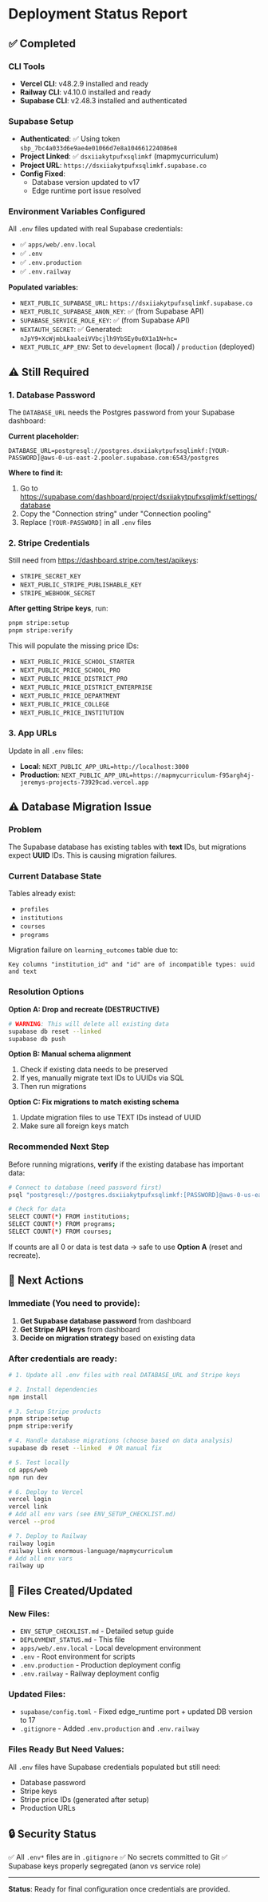 # Deployment Status Report

## ✅ Completed

### CLI Tools
- **Vercel CLI**: v48.2.9 installed and ready
- **Railway CLI**: v4.10.0 installed and ready  
- **Supabase CLI**: v2.48.3 installed and authenticated

### Supabase Setup
- **Authenticated**: ✅ Using token `sbp_7bc4a033d6e9ae4e01066d7e8a104661224086e8`
- **Project Linked**: ✅ `dsxiiakytpufxsqlimkf` (mapmycurriculum)
- **Project URL**: `https://dsxiiakytpufxsqlimkf.supabase.co`
- **Config Fixed**: 
  - Database version updated to v17
  - Edge runtime port issue resolved

### Environment Variables Configured

All `.env` files updated with real Supabase credentials:
- ✅ `apps/web/.env.local`
- ✅ `.env`
- ✅ `.env.production`
- ✅ `.env.railway`

**Populated variables:**
- `NEXT_PUBLIC_SUPABASE_URL`: `https://dsxiiakytpufxsqlimkf.supabase.co`
- `NEXT_PUBLIC_SUPABASE_ANON_KEY`: ✅ (from Supabase API)
- `SUPABASE_SERVICE_ROLE_KEY`: ✅ (from Supabase API)
- `NEXTAUTH_SECRET`: ✅ Generated: `nJpY9+XcWjmbLkaaleiVVbcjlh9YbSEy0u0X1a1N+hc=`
- `NEXT_PUBLIC_APP_ENV`: Set to `development` (local) / `production` (deployed)

## ⚠️ Still Required

### 1. Database Password
The `DATABASE_URL` needs the Postgres password from your Supabase dashboard:

**Current placeholder:**
```
DATABASE_URL=postgresql://postgres.dsxiiakytpufxsqlimkf:[YOUR-PASSWORD]@aws-0-us-east-2.pooler.supabase.com:6543/postgres
```

**Where to find it:**
1. Go to https://supabase.com/dashboard/project/dsxiiakytpufxsqlimkf/settings/database
2. Copy the "Connection string" under "Connection pooling"
3. Replace `[YOUR-PASSWORD]` in all `.env` files

### 2. Stripe Credentials
Still need from https://dashboard.stripe.com/test/apikeys:
- `STRIPE_SECRET_KEY`
- `NEXT_PUBLIC_STRIPE_PUBLISHABLE_KEY`
- `STRIPE_WEBHOOK_SECRET`

**After getting Stripe keys**, run:
```bash
pnpm stripe:setup
pnpm stripe:verify
```

This will populate the missing price IDs:
- `NEXT_PUBLIC_PRICE_SCHOOL_STARTER`
- `NEXT_PUBLIC_PRICE_SCHOOL_PRO`
- `NEXT_PUBLIC_PRICE_DISTRICT_PRO`
- `NEXT_PUBLIC_PRICE_DISTRICT_ENTERPRISE`
- `NEXT_PUBLIC_PRICE_DEPARTMENT`
- `NEXT_PUBLIC_PRICE_COLLEGE`
- `NEXT_PUBLIC_PRICE_INSTITUTION`

### 3. App URLs
Update in all `.env` files:
- **Local**: `NEXT_PUBLIC_APP_URL=http://localhost:3000`
- **Production**: `NEXT_PUBLIC_APP_URL=https://mapmycurriculum-f95argh4j-jeremys-projects-73929cad.vercel.app`

## ⚠️ Database Migration Issue

### Problem
The Supabase database has existing tables with **text** IDs, but migrations expect **UUID** IDs. This is causing migration failures.

### Current Database State
Tables already exist:
- `profiles`
- `institutions`  
- `courses`
- `programs`

Migration failure on `learning_outcomes` table due to:
```
Key columns "institution_id" and "id" are of incompatible types: uuid and text
```

### Resolution Options

**Option A: Drop and recreate (DESTRUCTIVE)**
```bash
# WARNING: This will delete all existing data
supabase db reset --linked
supabase db push
```

**Option B: Manual schema alignment**
1. Check if existing data needs to be preserved
2. If yes, manually migrate text IDs to UUIDs via SQL
3. Then run migrations

**Option C: Fix migrations to match existing schema**
1. Update migration files to use TEXT IDs instead of UUID
2. Make sure all foreign keys match

### Recommended Next Step
Before running migrations, **verify** if the existing database has important data:

```bash
# Connect to database (need password first)
psql "postgresql://postgres.dsxiiakytpufxsqlimkf:[PASSWORD]@aws-0-us-east-2.pooler.supabase.com:6543/postgres"

# Check for data
SELECT COUNT(*) FROM institutions;
SELECT COUNT(*) FROM programs;
SELECT COUNT(*) FROM courses;
```

If counts are all 0 or data is test data → safe to use **Option A** (reset and recreate).

## 🚀 Next Actions

### Immediate (You need to provide):
1. **Get Supabase database password** from dashboard
2. **Get Stripe API keys** from dashboard
3. **Decide on migration strategy** based on existing data

### After credentials are ready:
```bash
# 1. Update all .env files with real DATABASE_URL and Stripe keys

# 2. Install dependencies
npm install

# 3. Setup Stripe products
pnpm stripe:setup
pnpm stripe:verify

# 4. Handle database migrations (choose based on data analysis)
supabase db reset --linked  # OR manual fix

# 5. Test locally
cd apps/web
npm run dev

# 6. Deploy to Vercel
vercel login
vercel link
# Add all env vars (see ENV_SETUP_CHECKLIST.md)
vercel --prod

# 7. Deploy to Railway
railway login
railway link enormous-language/mapmycurriculum
# Add all env vars
railway up
```

## 📁 Files Created/Updated

### New Files:
- `ENV_SETUP_CHECKLIST.md` - Detailed setup guide
- `DEPLOYMENT_STATUS.md` - This file
- `apps/web/.env.local` - Local development environment
- `.env` - Root environment for scripts
- `.env.production` - Production deployment config
- `.env.railway` - Railway deployment config

### Updated Files:
- `supabase/config.toml` - Fixed edge_runtime port + updated DB version to 17
- `.gitignore` - Added `.env.production` and `.env.railway`

### Files Ready But Need Values:
All `.env` files have Supabase credentials populated but still need:
- Database password
- Stripe keys
- Stripe price IDs (generated after setup)
- Production URLs

## 🔒 Security Status
✅ All `.env*` files are in `.gitignore`
✅ No secrets committed to Git
✅ Supabase keys properly segregated (anon vs service role)

---

**Status**: Ready for final configuration once credentials are provided.
